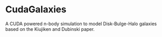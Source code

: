 # CudaGalaxies
A CUDA powered n-body simulation to model Disk-Bulge-Halo galaxies based on the Kiujiken and Dubinski paper. 
